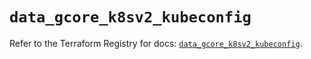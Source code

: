 # `data_gcore_k8sv2_kubeconfig`

Refer to the Terraform Registry for docs: [`data_gcore_k8sv2_kubeconfig`](https://registry.terraform.io/providers/g-core/gcore/0.31.1/docs/data-sources/k8sv2_kubeconfig).
